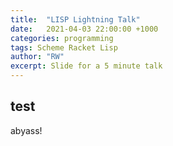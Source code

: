 ```yaml
---
title:  "LISP Lightning Talk"
date:   2021-04-03 22:00:00 +1000
categories: programming
tags: Scheme Racket Lisp
author: "RW"
excerpt: Slide for a 5 minute talk
---
```


## test

abyass!